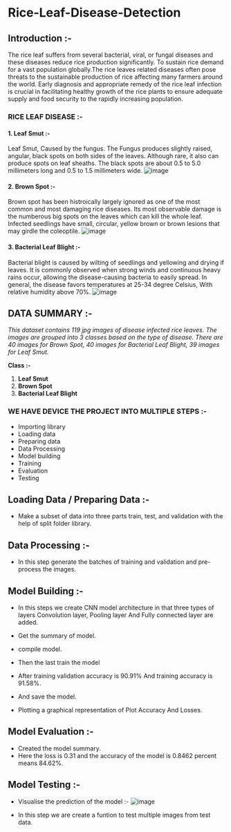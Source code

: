 # Rice-Leaf-Disease-Detection
## Introduction :-
The rice leaf suffers from several bacterial, viral, or fungal diseases and these diseases reduce rice production significantly. To sustain rice demand for a vast population globally.The rice leaves related diseases often pose threats to the sustainable production of rice affecting many farmers around the world. Early diagnosis and appropriate remedy of the rice leaf infection is crucial in facilitating healthy growth of the rice plants to ensure adequate supply and food security to the rapidly increasing population.
### RICE LEAF DISEASE :-        
#### 1. Leaf Smut :-
Leaf Smut, Caused by the fungus. The Fungus produces slightly raised, angular, black spots on both sides of the leaves. Although rare, it also can produce spots on leaf sheaths. The black spots are about  0.5 to 5.0 millimeters long and 0.5 to 1.5 millimeters wide.
![image](https://github.com/GaneshAhire30/Rice-Leaf-Disease-Detection/assets/114847888/4d17339b-d00c-4591-af4c-79f2b8babdad)

#### 2. Brown Spot :-
Brown spot has been histroically largely ignored as one of the most common and most damaging rice diseases. Its most observable damage is the numberous big spots on the leaves which can kill the whole leaf.  Infected seedlings have small, circular, yellow brown or brown lesions that may girdle the coleoptile.
![image](https://github.com/GaneshAhire30/Rice-Leaf-Disease-Detection/assets/114847888/7253c24d-f994-4a87-9b4b-98283ea33577)
#### 3. Bacterial Leaf Blight :-
Bacterial blight is caused by  wilting of seedlings and yellowing and drying if leaves. It is commonly observed when strong winds and continuous heavy rains occur, allowing the disease-causing bacteria to easily spread. In general, the disease favors temperatures at 25-34 degree Celsius, With relative humidity above 70%.
![image](https://github.com/GaneshAhire30/Rice-Leaf-Disease-Detection/assets/114847888/416b6f7f-b9bf-47e5-992b-82cd5083ec1b)

##  DATA SUMMARY :-
*This dataset contains 119 jpg images of disease infected rice leaves. The images are grouped into 3 classes based on the type of disease. There are 40 images for Brown Spot, 40 images for Bacterial Leaf Blight, 39 images for Leaf Smut.*

**Class :-**

  1. **Leaf Smut**
  2. **Brown Spot**
  3. **Bacterial Leaf Blight**
### WE HAVE DEVICE THE PROJECT INTO MULTIPLE STEPS  :-
* Importing library
* Loading data
* Preparing data
* Data Processing
* Model building
* Training
* Evaluation
* Testing
## Loading Data / Preparing Data :-
* Make a subset of data into three parts train, test, and validation with the help of split folder library.
## Data Processing :-
* In this step generate the batches of training and validation and pre-process the images.
## Model Building :-
* In this steps we create CNN model architecture in that three types of layers  Convolution layer, Pooling layer And Fully connected layer are added.

* Get the summary of model.

* compile model.

* Then the last train the model 

* After training validation accuracy is 90.91% And training accuracy is 91.58%.

* And save the model.

* Plotting a graphical representation of Plot Accuracy And Losses.
## Model Evaluation :-
* Created the model summary.
* Here the loss is 0.31 and the accuracy of the model is 0.8462 percent means 84.62%.
## Model Testing  :-

* Visualise the prediction of the model :-
![image](https://github.com/GaneshAhire30/Rice-Leaf-Disease-Detection/assets/114847888/763e3377-9ade-4b13-b78e-457983955004)

* In this step we are create a funtion to test multiple images from test data.
